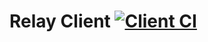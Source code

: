 # Relay Client [![Client CI](https://github.com/puppetlabs/relay-client-go/actions/workflows/client-ci.yaml/badge.svg)](https://github.com/puppetlabs/relay-client-go/actions/workflows/client-ci.yaml)
